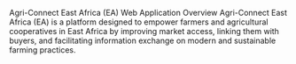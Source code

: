Agri-Connect East Africa (EA) Web Application
Overview
Agri-Connect East Africa (EA) is a platform designed to empower farmers and agricultural cooperatives in East Africa by improving market access, linking them with buyers, and facilitating information exchange on modern and sustainable farming practices.
